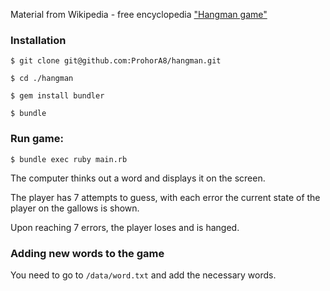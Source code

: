 Material from Wikipedia - 
free encyclopedia ["Hangman game"](https://ru.wikipedia.org/wiki/Виселица_(игра))

### Installation
```
$ git clone git@github.com:ProhorA8/hangman.git

$ cd ./hangman

$ gem install bundler

$ bundle
```
### Run game:
```
$ bundle exec ruby main.rb
```
The computer thinks out a word and displays it on the screen.

The player has 7 attempts to guess, with each error the current state of the player on the gallows is shown. 

Upon reaching 7 errors, the player loses and is hanged.

### Adding new words to the game

You need to go to ```/data/word.txt``` and add the necessary words.

